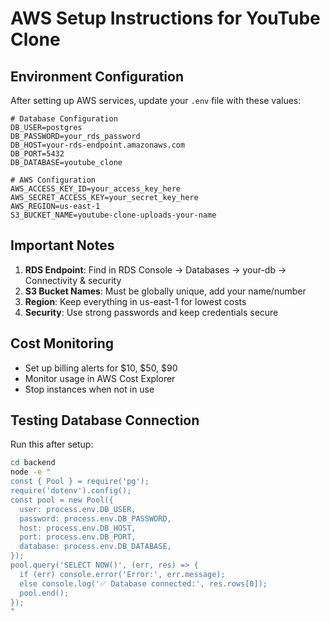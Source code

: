 # AWS Setup Instructions for YouTube Clone

## Environment Configuration

After setting up AWS services, update your `.env` file with these values:

```env
# Database Configuration
DB_USER=postgres
DB_PASSWORD=your_rds_password
DB_HOST=your-rds-endpoint.amazonaws.com
DB_PORT=5432
DB_DATABASE=youtube_clone

# AWS Configuration
AWS_ACCESS_KEY_ID=your_access_key_here
AWS_SECRET_ACCESS_KEY=your_secret_key_here
AWS_REGION=us-east-1
S3_BUCKET_NAME=youtube-clone-uploads-your-name
```

## Important Notes

1. **RDS Endpoint**: Find in RDS Console → Databases → your-db → Connectivity & security
2. **S3 Bucket Names**: Must be globally unique, add your name/number
3. **Region**: Keep everything in us-east-1 for lowest costs
4. **Security**: Use strong passwords and keep credentials secure

## Cost Monitoring

- Set up billing alerts for $10, $50, $90
- Monitor usage in AWS Cost Explorer
- Stop instances when not in use

## Testing Database Connection

Run this after setup:
```bash
cd backend
node -e "
const { Pool } = require('pg');
require('dotenv').config();
const pool = new Pool({
  user: process.env.DB_USER,
  password: process.env.DB_PASSWORD,
  host: process.env.DB_HOST,
  port: process.env.DB_PORT,
  database: process.env.DB_DATABASE,
});
pool.query('SELECT NOW()', (err, res) => {
  if (err) console.error('Error:', err.message);
  else console.log('✅ Database connected:', res.rows[0]);
  pool.end();
});
"
```






